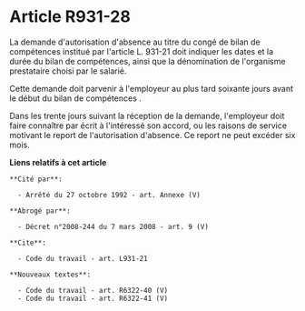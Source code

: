 # Article R931-28

La demande d'autorisation d'absence au titre du congé de bilan de compétences institué par l'article L. 931-21 doit indiquer
les dates et la durée du bilan de compétences, ainsi que la dénomination de l'organisme prestataire choisi par le salarié. 

Cette demande doit parvenir à l'employeur au plus tard soixante jours avant le début du bilan de compétences   . 

Dans les trente jours suivant la réception de la demande, l'employeur doit faire connaître par écrit à l'intéressé son
accord, ou les raisons de service motivant le report de l'autorisation d'absence. Ce report ne peut excéder six mois.

**Liens relatifs à cet article**

	**Cité par**:

	  - Arrêté du 27 octobre 1992 - art. Annexe (V)

	**Abrogé par**:

	  - Décret n°2008-244 du 7 mars 2008 - art. 9 (V)

	**Cite**:

	  - Code du travail - art. L931-21

	**Nouveaux textes**:

	  - Code du travail - art. R6322-40 (V)
	  - Code du travail - art. R6322-41 (V)
